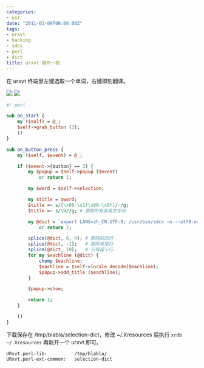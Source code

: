 ```yaml
---
categories:
- usr
date: "2011-03-09T00:00:00Z"
tags:
- urxvt
- hacking
- sdcv
- perl
- dict
title: urxvt 插件一枚
---
```


在 urxvt 终端里左键选取一个单词，右键即刻翻译。

![](https://lh4.googleusercontent.com/_oKL9t7fM3TU/TXcdBz2BcPI/AAAAAAAABQY/uIOdYP_TAxs/selection-dict-1.png)
![](https://lh3.googleusercontent.com/_oKL9t7fM3TU/TXcdB6vwUTI/AAAAAAAABQU/ngLXf0LsS24/selection-dict-3.png)

```perl
#! perl

sub on_start {
    my ($self) = @_;
    $self->grab_button (3);
    ()
}

sub on_button_press {
    my ($self, $event) = @_;

    if ($event->{button} == 3) {
        my $popup = $self->popup ($event)
            or return 1;

        my $word = $self->selection;

        my $title = $word;
        $title =~ s/[\x00-\x1f\x80-\x9f]/·/g;
        $title =~ s/\W//g; # 删除所有非英文字母

        my @dict = `export LANG=zh_CN.UTF-8; /usr/bin/sdcv -n --utf8-output -u 'XDICT英汉辞典' "$title"`
            or return 2;

        splice(@dict, 0, 4); # 删除前四行
        splice(@dict, -1);   # 删除末尾行
        splice(@dict, 10);   # 只保留十行
        for my $eachline (@dict) {
            chomp $eachline;
            $eachline = $self->locale_decode($eachline);
            $popup->add_title ($eachline);
        }

        $popup->show;

        return 1;
    }

    ()
}
```

下载保存在 /tmp/blabla/selection-dict，修改 ~/.Xresources 后执行 `xrdb ~/.Xresources` 再新开一个 urxvt 即可。

    URxvt.perl-lib:          /tmp/blabla/  
    URxvt.perl-ext-common:   selection-dict
